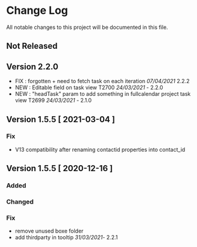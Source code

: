 # Change Log
All notable changes to this project will be documented in this file.

## Not Released


## Version 2.2.0

- FIX : forgotten </strong> + need to fetch task on each iteration *07/04/2021* 2.2.2
- NEW : Editable field on task view T2700 *24/03/2021* - 2.2.0
- NEW : "headTask" param to add something in fullcalendar project task view T2699 *24/03/2021* - 2.1.0

## Version 1.5.5 [ 2021-03-04 ]

### Fix
- V13 compatibility after renaming contactid properties into contact_id


## Version 1.5.5 [ 2020-12-16 ]

### Added

### Changed

### Fix
- remove unused boxe folder  
- add thirdparty in tooltip *31/03/2021*- 2.2.1



